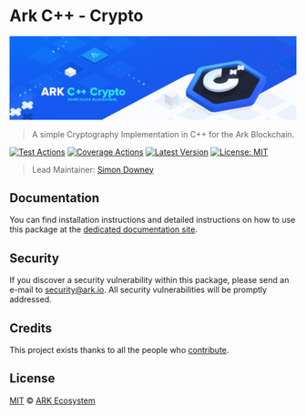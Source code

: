 # Ark C++ - Crypto

<p align="center">
    <img src="https://github.com/ArkEcosystem/cpp-crypto/blob/master/banner.png" />
</p>

> A simple Cryptography Implementation in C++ for the Ark Blockchain.

[![Test Actions](https://github.com/ArkEcosystem/cpp-crypto/workflows/Test/badge.svg)](https://github.com/ArkEcosystem/cpp-crypto/actions)
[![Coverage Actions](https://github.com/ArkEcosystem/cpp-crypto/workflows/Coverage/badge.svg)](https://github.com/ArkEcosystem/cpp-crypto/actions)
[![Latest Version](https://badgen.now.sh/github/release/ArkEcosystem/cpp-crypto?labelColor=black)](https://github.com/ArkEcosystem/cpp-crypto/releases)
[![License: MIT](https://badgen.now.sh/badge/license/MIT/green?labelColor=black)](https://opensource.org/licenses/MIT)

> Lead Maintainer: [Simon Downey](https://github.com/sleepdefic1t)

## Documentation

You can find installation instructions and detailed instructions on how to use this package at the [dedicated documentation site](https://docs.ark.io/sdk/cryptography/usage.html).

## Security

If you discover a security vulnerability within this package, please send an e-mail to security@ark.io. All security vulnerabilities will be promptly addressed.

## Credits

This project exists thanks to all the people who [contribute](../../contributors).

## License

[MIT](LICENSE) © [ARK Ecosystem](https://ark.io)
